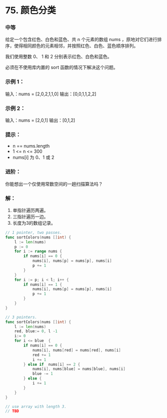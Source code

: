 # 75. 颜色分类

### 中等

给定一个包含红色、白色和蓝色、共 n 个元素的数组 nums ，原地对它们进行排序，使得相同颜色的元素相邻，并按照红色、白色、蓝色顺序排列。

我们使用整数 0、 1 和 2 分别表示红色、白色和蓝色。

必须在不使用库内置的 sort 函数的情况下解决这个问题。

### 示例 1：

输入：nums = [2,0,2,1,1,0]
输出：[0,0,1,1,2,2]

### 示例 2：

输入：nums = [2,0,1]
输出：[0,1,2]

### 提示：
- n == nums.length
- 1 <= n <= 300
- nums[i] 为 0、1 或 2

### 进阶：

你能想出一个仅使用常数空间的一趟扫描算法吗？

### 解：
1. 单指针遍历两遍。
2. 三指针遍历一边。
3. 长度为3的数组记录。
```go
// 1 pointer, two passes.
func sortColors(nums []int) {
	l := len(nums)
	p := 0
	for i := range nums {
		if nums[i] == 0 {
			nums[i], nums[p] = nums[p], nums[i]
			p += 1
		}
	}
	for i := p; i < l; i++ {
		if nums[i] == 1 {
			nums[i], nums[p] = nums[p], nums[i]
			p += 1
		}
	}
}

// 3 pointers.
func sortColors(nums []int) {
	l := len(nums)
	red, blue:= 0, l -1
    i:= 0
	for i <= blue  {
		if nums[i] == 0 {
			nums[i], nums[red] = nums[red], nums[i]
			red += 1
            i += 1
		} else if  nums[i] == 2 {
            nums[i], nums[blue] = nums[blue], nums[i]
            blue -= 1
        } else {
            i += 1
        }
	}
}

// use array with length 3.
// TBD
```